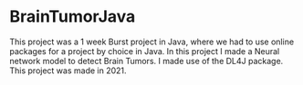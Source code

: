 # BrainTumorJava
This project was a 1 week Burst project in Java, where we had to use online packages for a project by choice in Java. In this project I made a Neural network model to detect Brain Tumors. I made use of the DL4J package. This project was made in 2021. 
